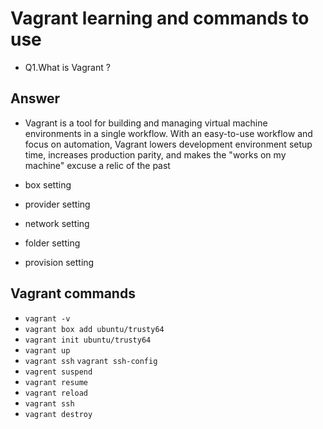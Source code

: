 # Vagrant learning and commands to use

- Q1.What is Vagrant ?

## Answer

- Vagrant is a tool for building and managing virtual machine environments in a single workflow. With an easy-to-use workflow and focus on automation, Vagrant lowers development environment setup time, increases production parity, and makes the "works on my machine" excuse a relic of the past

- box setting
- provider setting
- network setting
- folder setting
- provision setting

## Vagrant commands

- `vagrant -v`
- `vagrant box add ubuntu/trusty64`
- `vagrant init ubuntu/trusty64`
- `vagrant up`
- `vagrant ssh` `vagrant ssh-config`
- `vagrent suspend`
- `vagrant resume`
- `vagrant reload`
- `vagrant ssh`
- `vagrant destroy`
